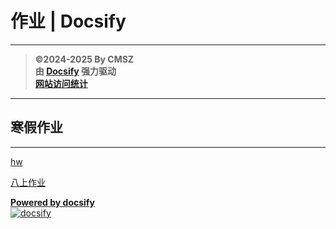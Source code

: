 ﻿<h1>作业 | Docsify</h1>

---

> **©2024-2025 By CMSZ**  
> **由 [Docsify](https://docsify.js.org/) 强力驱动**  
> [**网站访问统计**](https://umami.acmsz.top/share/ujwRB7ggcm8Ekj7V/hw.acmsz.top)

---

## 寒假作业

---

[hw](../hw_G8S1/19.md ":include")

<!--
## 第一周周末作业
---
[第一周周末作业详情](../hw/1.md ":include")
-->

[八上作业](./main_G8S1.md)

[**Powered by docsify**](https://docsify.js.org)  
[![docsify](https://img.shields.io/github/v/tag/docsifyjs/docsify?label=docsify)](https://docsify.js.org/)

